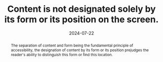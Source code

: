 ---
N: '179'
Rubrique: Présentation
title: Content is not designated solely by its form or its position on the screen.
abstract: The separation of content and form being the fundamental principle of accessibility, the designation of content by its form or its position prejudges the reader's ability to distinguish this form or find this location.
categories: ["Presentation"]
agrege: O4179-E059
opquast: '4 179'
indiceebook: '59'
description: "Rule n° 059"
before: "058"
weight: "059"
after: "060"
actif: '1'
layout: rules
date: 2024-07-22
tags: ["Accessibility", ""]
objectif: ["Enable the understanding of information without access to visual support or when its rendering is altered.", "Improve the accessibility of content to people with disabilities"]
Meo: ["When content is designated in the physical version of the book by a reference to its form or its position, the information in the digital version of the same work must also be available by a textual mention including a hyperlink."]
Controle: ["This verification concerns a wide variety of potential cases, particularly in the flow of a text where reference is made to an illustration, a graph or a table. For each content concerned, it must be ensured that references to its form or position on the screen are not the only means of identifying it. We will then use an explicit reference to an identifier (example “See figure n°1”), a link to an anchor, etc."]
epubcheck: 
ace: 
Source: ["Opquast"]
Referentiel: [""]
Steps: ["conception", ""]
---